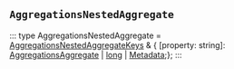## `AggregationsNestedAggregate`
:::
type AggregationsNestedAggregate = [AggregationsNestedAggregateKeys](./AggregationsNestedAggregateKeys.md) & { [property: string]: [AggregationsAggregate](./AggregationsAggregate.md) | [long](./long.md) | [Metadata](./Metadata.md);};
:::
